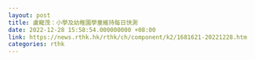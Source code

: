 ```yaml
---
layout: post
title: 盧寵茂：小學及幼稚園學童維持每日快測
date: 2022-12-28 15:58:54.000000000 +08:00
link: https://news.rthk.hk/rthk/ch/component/k2/1681621-20221228.htm
categories: rthk
---
```



